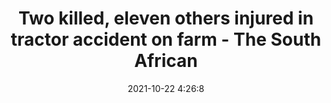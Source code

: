 ---
"title": "Two killed, eleven others injured in tractor accident on farm - The South African"
"date": "2021-10-22 4:26:8"
"feed_name": "GOOGLENEWSINDUSTRIAL"
"feed_website": "https://news.google.com/search?q=industrial%2Bincident&hl=en-US&gl=US&ceid=US:en"
"feed_rss": "https://news.google.com/rss/search?q=industrial%2Bincident&hl=en-US&gl=US&ceid=US:en"
"link": "https://www.thesouthafrican.com/news/two-killed-eleven-others-injured-in-tractor-accident-on-farm/"
"source": "{'href': 'https://www.thesouthafrican.com', 'title': 'The South African'}"
"file": "_posts/2021-1-1-543d2deb8f715683ba79feaeb639dc734e218360.md"
"accident": "1"
"drilling": "1"
"represented_by": "0"
"dead": "2"
"injured": "11"
"arrested": "0"
"place": "unknown place"
"where": "unknown site"
"causes": "tractor crash"
"place_uri": "unknown place"
---